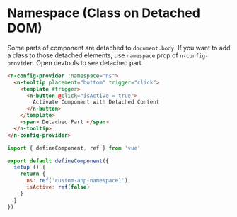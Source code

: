 # Namespace (Class on Detached DOM)

Some parts of component are detached to `document.body`. If you want to add a class to those detached elements, use `namespace` prop of `n-config-provider`. Open devtools to see detached part.

```html
<n-config-provider :namespace="ns">
  <n-tooltip placement="bottom" trigger="click">
    <template #trigger>
      <n-button @click="isActive = true">
        Activate Component with Detached Content
      </n-button>
    </template>
    <span> Detached Part </span>
  </n-tooltip>
</n-config-provider>
```

```js
import { defineComponent, ref } from 'vue'

export default defineComponent({
  setup () {
    return {
      ns: ref('custom-app-namespace1'),
      isActive: ref(false)
    }
  }
})
```

